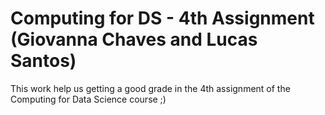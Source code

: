 # Computing for DS - 4th Assignment (Giovanna Chaves and Lucas Santos)

This work help us getting a good grade in the 4th assignment of the Computing for Data Science course ;)
